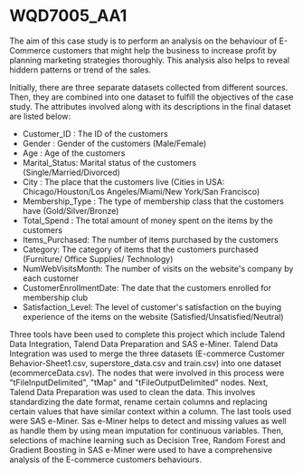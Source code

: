 # WQD7005_AA1
The aim of this case study is to perform an analysis on the behaviour of E-Commerce customers that might help the business to increase profit by planning marketing strategies thoroughly. This analysis also helps to reveal hiddern patterns or trend of the sales. 

Initially, there are three separate datasets collected from different sources. Then, they are combined into one dataset to fulfill the objectives of the case study. The attributes involved along with its descriptions in the final dataset are listed below:
- Customer_ID   : The ID of the customers
- Gender        : Gender of the customers (Male/Female)
- Age           : Age of the customers
- Marital_Status: Marital status of the customers (Single/Married/Divorced)
- City          : The place that the customers live (Cities in USA: Chicago/Houston/Los Angeles/Miami/New York/San Francisco)
- Membership_Type : The type of membership class that the customers have (Gold/Silver/Bronze)
- Total_Spend : The total amount of money spent on the items by the customers
- Items_Purchased: The number of items purchased by the customers
- Category: The category of items that the customers purchased (Furniture/ Office Supplies/ Technology)
- NumWebVisitsMonth: The number of visits on the website's company by each customer
- CustomerEnrollmentDate: The date that the customers enrolled for membership club
- Satisfaction_Level: The level of customer's satisfaction on the buying experience of the items on the website (Satisfied/Unsatisfied/Neutral)

Three tools have been used to complete this project which include Talend Data Integration, Talend Data Preparation and SAS e-Miner. Talend Data Integration was used to merge the three datasets (E-commerce Customer Behavior-Sheet1.csv, superstore_data.csv and train.csv) into one dataset (ecommerceData.csv). The nodes that were involved in this process were "tFileInputDelimited", "tMap" and "tFileOutputDelimited" nodes. Next, Talend Data Preparation was used to clean the data. This involves standardizing the date format, rename certain columns and replacing certain values that have similar context within a column. The last tools used were SAS e-Miner. Sas e-Miner helps to detect and missing values as well as handle them by using mean imputation for continuous variables. Then, selections of machine learning such as Decision Tree, Random Forest and Gradient Boosting in SAS e-Miner were used to have a comprehensive analysis of the E-commerce customers behaviours.
